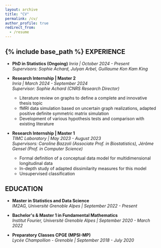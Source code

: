 ```yaml
---
layout: archive
title: "CV"
permalink: /cv/
author_profile: true
redirect_from:
  - /resume
---
```


{% include base_path %}
EXPERIENCE 
---
- **PhD in Statistics (Ongoing)**
  _Inria | October 2024 - Present_  
  _Supervisors: Sophie Achard, Julyan Arbel, Guillaume Kon Kam King_
  
- **Research Internship | Master 2**  
  _Inria | March 2024 - September 2024_  
  _Supervisor: Sophie Achard (CNRS Research Director)_  
  - Literature review on graphs to define a complete and innovative thesis topic  
  - fMRI data simulation based on uncertain graph realizations, adapted positive definite symmetric matrix simulation  
  - Development of various hypothesis tests and comparison with existing literature  

- **Research Internship | Master 1**  
  _TIMC Laboratory | May 2023 - August 2023_  
  _Supervisors: Caroline Bazzoli (Associate Prof. in Biostatistics), Jérôme Gensel (Prof. in Computer Science)_  
  - Formal definition of a conceptual data model for multidimensional longitudinal data  
  - In-depth study of adapted dissimilarity measures for this model  
  - Unsupervised classification  


EDUCATION 
---

- **Master in Statistics and Data Science**  
  _IM2AG, Université Grenoble Alpes | September 2022 - Present_  

- **Bachelor's & Master 1 in Fundamental Mathematics**  
  _Institut Fourier, Université Grenoble Alpes | September 2020 - March 2022_  

- **Preparatory Classes CPGE (MPSI-MP)**  
  _Lycée Champollion - Grenoble | September 2018 - July 2020_
